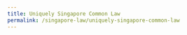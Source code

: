 ```yaml
---
title: Uniquely Singapore Common Law
permalink: /singapore-law/uniquely-singapore-common-law
---
```


